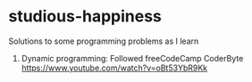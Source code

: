 # studious-happiness

Solutions to some programming problems as I learn

1. Dynamic programming: Followed freeCodeCamp CoderByte https://www.youtube.com/watch?v=oBt53YbR9Kk
